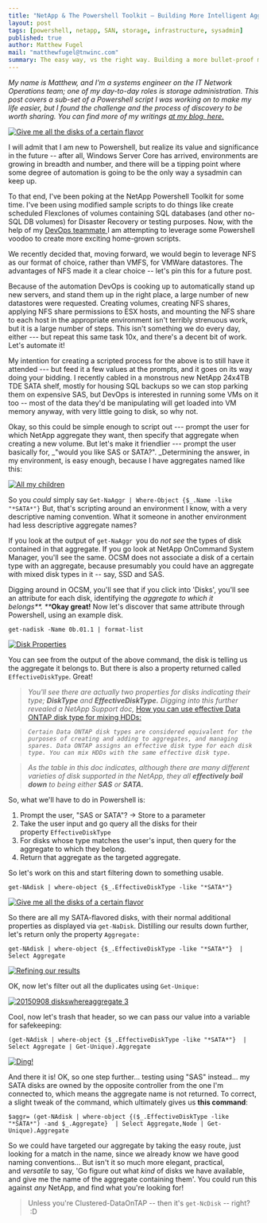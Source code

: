 ```yaml
---
title: "NetApp & The Powershell Toolkit – Building More Intelligent Aggregate Selection"
layout: post
tags: [powershell, netapp, SAN, storage, infrastructure, sysadmin]
published: true
author: Matthew Fugel
mail: "matthewfugel@tnwinc.com"
summary: The easy way, vs the right way. Building a more bullet-proof method of selecting aggregates on NetApp, via Powershell
---
```

_My name is Matthew, and I'm a systems engineer on the IT Network Operations team; one of my day-to-day roles is storage administration. This post covers a sub-set of a Powershell script I was working on to make my life easier, but I found the challenge and the process of discovery to be worth sharing. You can find more of my writings [at my blog, here.](http://matthewfugel.wordpress.com)_

[![Give me all the disks of a certain flavor](https://matthewfugel.files.wordpress.com/2015/09/20150908-diskswhereaggregate.jpg?w=660)](https://matthewfugel.files.wordpress.com/2015/09/20150908-diskswhereaggregate.jpg)

I will admit that I am new to Powershell, but realize its value and significance in the future -- after all, Windows Server Core has arrived, environments are growing in breadth and number, and there will be a tipping point where some degree of automation is going to be the only way a sysadmin can keep up.

To that end, I've been poking at the NetApp Powershell Toolkit for some time. I've been using modified sample scripts to do things like create scheduled Flexclones of volumes containing SQL databases (and other no-SQL DB volumes) for Disaster Recovery or testing purposes. Now, with the help of my [DevOps teammate ](http://robertlabrie.wordpress.com)I am attempting to leverage some Powershell voodoo to create more exciting home-grown scripts. 

We recently decided that, moving forward, we would begin to leverage NFS as our format of choice, rather than VMFS, for VMWare datastores. The advantages of NFS made it a clear choice -- let's pin this for a future post. 

Because of the automation DevOps is cooking up to automatically stand up new servers, and stand them up in the right place, a large number of new datastores were requested. Creating volumes, creating NFS shares, applying NFS share permissions to ESX hosts, and mounting the NFS share to each host in the appropriate environment isn't terribly strenuous work, but it is a large number of steps. This isn't something we do every day, either --- but repeat this same task 10x, and there's a decent bit of work. Let's automate it! 

My intention for creating a scripted process for the above is to still have it attended --- but feed it a few values at the prompts, and it goes on its way doing your bidding. I recently cabled in a monstrous new NetApp 24x4TB TDE SATA shelf, mostly for housing SQL backups so we can stop parking them on expensive SAS, but DevOps is interested in running some VMs on it too -- most of the data they'd be manipulating will get loaded into VM memory anyway, with very little going to disk, so why not.

Okay, so this could be simple enough to script out --- prompt the user for which NetApp aggregate they want, then specify that aggregate when creating a new volume. But let's make it friendlier --- prompt the user basically for, _"would you like SAS or SATA?". _Determining the answer, in my environment, is easy enough, because I have aggregates named like this:

[![All my children](https://matthewfugel.files.wordpress.com/2015/09/20150908-aggregates_all.jpg)](https://matthewfugel.files.wordpress.com/2015/09/20150908-aggregates_all.jpg)

So you _could_ simply say
`Get-NaAggr | Where-Object {$_.Name -like "*SATA*"}` 
But, that's scripting around an environment I know, with a very descriptive naming convention. What it someone in another environment had less descriptive aggregate names? 

If you look at the output of `get-NaAggr `you do _not see_ the types of disk contained in that aggregate. If you go look at NetApp OnCommand System Manager, you'll see the same. OCSM does not associate a disk of a certain type with an aggregate, because presumably you could have an aggregate with mixed disk types in it -- say, SSD and SAS. 

Digging around in OCSM, you'll see that if you click into 'Disks', you'll see an attribute for each disk, identifying the _aggregate to which it belongs**. **_**Okay great!** Now let's discover that same attribute through Powershell, using an example disk. 

`get-nadisk -Name 0b.01.1 | format-list` 

[![Disk Properties](https://matthewfugel.files.wordpress.com/2015/09/20150908-effectivedisktype.jpg)](https://matthewfugel.files.wordpress.com/2015/09/20150908-effectivedisktype.jpg)<span style="line-height: 1.7;">

You can see from the output of the above command, the disk is telling us the aggregate it belongs to. But there is also a property returned called `EffectiveDiskType`. Great!

> _You'll see there are actually two properties for disks indicating their type; **DiskType** and **EffectiveDiskType.** Digging into this further revealed a NetApp Support doc,_ 
[How you can use effective Data ONTAP disk type for mixing HDDs:](https://library.netapp.com/ecmdocs/ECMP1203768/html/html/GUID-149D31D4-D0F5-47C6-A19E-E77B8A12C971.html)

> _`Certain Data ONTAP disk types are considered equivalent for the purposes of creating and adding to aggregates, and managing spares. Data ONTAP assigns an effective disk type for each disk type. You can mix HDDs with the same effective disk type.`_ 

> _As the table in this doc indicates, although there are many different varieties of disk supported in the NetApp, they all **effectively boil down** to being either **SAS** or **SATA.**_

So, what we'll have to do in Powershell is:

1.  Prompt the user, "SAS or SATA"? -> Store to a parameter
2.  Take the user input and go query all the disks for their property `EffectiveDiskType`
3.  For disks whose type matches the user's input, then query for the aggregate to which they belong.
4.  Return that aggregate as the targeted aggregate.

So let's work on this and start filtering down to something usable.

`get-NAdisk | where-object {$_.EffectiveDiskType -like "*SATA*"}` 

[![Give me all the disks of a certain flavor](https://matthewfugel.files.wordpress.com/2015/09/20150908-diskswhereaggregate.jpg?w=300)](https://matthewfugel.files.wordpress.com/2015/09/20150908-diskswhereaggregate.jpg)

So there are all my SATA-flavored disks, with their normal additional properties as displayed via `get-NaDisk`. Distilling our results down further, let's return only the property `Aggregate:` 

`get-NAdisk | where-object {$_.EffectiveDiskType -like "*SATA*"}  | Select Aggregate` 

[![Refining our results](https://matthewfugel.files.wordpress.com/2015/09/20150908-diskswhereaggregate-2.jpg?w=300)](https://matthewfugel.files.wordpress.com/2015/09/20150908-diskswhereaggregate-2.jpg)

OK, now let's filter out all the duplicates using `Get-Unique:` 

[![20150908 diskswhereaggregate 3](https://matthewfugel.files.wordpress.com/2015/09/20150908-diskswhereaggregate-3.jpg?w=660)](https://matthewfugel.files.wordpress.com/2015/09/20150908-diskswhereaggregate-3.jpg)

Cool, now let's trash that header, so we can pass our value into a variable for safekeeping: 

`(get-NAdisk | where-object {$_.EffectiveDiskType -like "*SATA*"}  | Select Aggregate | Get-Unique).Aggregate` 

[![Ding!](https://matthewfugel.files.wordpress.com/2015/09/20150908-diskswhereaggregate-4.jpg)](https://matthewfugel.files.wordpress.com/2015/09/20150908-diskswhereaggregate-4.jpg)

And there it is! OK, so one step further... testing using "SAS" instead... my SATA disks are owned by the opposite controller from the one I'm connected to, which means the aggregate name is not returned. To correct, a slight tweak of the command, which ultimately gives us **this command**: 

`$aggr= (get-NAdisk | where-object {($_.EffectiveDiskType -like "*SATA*") -and $_.Aggregate}  | Select Aggregate,Node | Get-Unique).Aggregate` 

So we could have targeted our aggregate by taking the easy route, just looking for a match in the name, since we already know we have good naming conventions... But isn't it so much more elegant, practical, and _versatile_ to say, 'Go figure out what _kind_ of disks we have available, and give me the name of the aggregate containing them'. You could run this against _any_ NetApp, and find what you're looking for!

> Unless you're Clustered-DataOnTAP -- then it's `get-NcDisk` -- right?  :D
